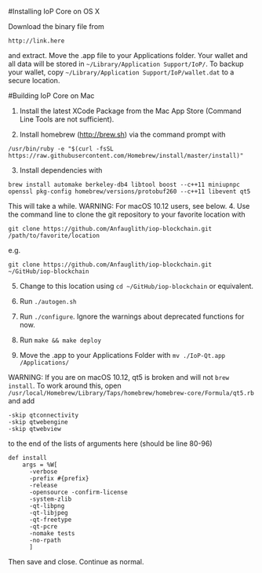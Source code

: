 #Installing IoP Core on OS X

Download the binary file from 
```
http://link.here
```
and extract. Move the .app file to your Applications folder. Your wallet and all data will be stored in `~/Library/Application Support/IoP/`. To backup your wallet, copy 
`~/Library/Application Support/IoP/wallet.dat` to a secure location.

#Building IoP Core on Mac

1. Install the latest XCode Package from the Mac App Store (Command Line Tools are not sufficient).

2. Install homebrew (http://brew.sh) via the command prompt with
```
/usr/bin/ruby -e "$(curl -fsSL https://raw.githubusercontent.com/Homebrew/install/master/install)"
```
3. Install dependencies with
 ```
 brew install automake berkeley-db4 libtool boost --c++11 miniupnpc openssl pkg-config homebrew/versions/protobuf260 --c++11 libevent qt5
 ``` 
This will take a while. WARNING: For macOS 10.12 users, see below.
4. Use the command line to clone the git repository to your favorite location with 
```
git clone https://github.com/Anfauglith/iop-blockchain.git /path/to/favorite/location
```
e.g. 
```
git clone https://github.com/Anfauglith/iop-blockchain.git ~/GitHub/iop-blockchain
```
5. Change to this location using `cd ~/GitHub/iop-blockchain` or equivalent.

6. Run `./autogen.sh`

7. Run `./configure`. Ignore the warnings about deprecated functions for now.

8. Run `make && make deploy`

9. Move the .app to your Applications Folder with `mv ./IoP-Qt.app /Applications/`


WARNING: If you are on macOS 10.12, qt5 is broken and will not `brew install`. To work around this, open `/usr/local/Homebrew/Library/Taps/homebrew/homebrew-core/Formula/qt5.rb` and add 

```
-skip qtconnectivity
-skip qtwebengine
-skip qtwebview
```

to the end of the lists of arguments here (should be line 80-96)

```
def install
    args = %W[
      -verbose
      -prefix #{prefix}
      -release
      -opensource -confirm-license
      -system-zlib
      -qt-libpng
      -qt-libjpeg
      -qt-freetype
      -qt-pcre
      -nomake tests
      -no-rpath
      ]
```

Then save and close. Continue as normal.
